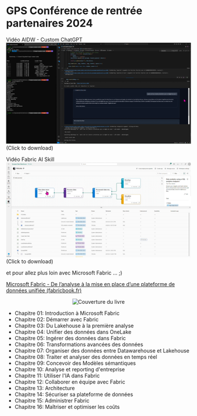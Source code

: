﻿# **GPS Conférence de rentrée partenaires 2024**

Vidéo AIDW - Custom ChatGPT
[![Watch the video](https://github.com/fredgis/PartnerTechConf2024/blob/main/Images/CustomChatGPT.png)](https://github.com/fredgis/PartnerTechConf2024/raw/main/Videos/AIDWownchatGPTConfTechPartner.mp4) (Click to download)

Vidéo Fabric AI Skill
[![Watch the video](https://github.com/fredgis/PartnerTechConf2024/blob/main/Images/TaskFlow.png)](https://github.com/fredgis/PartnerTechConf2024/raw/main/Videos/AISkillConfTechPartnerSmall.mp4) (Click to download)

et pour allez plus loin avec Microsoft Fabric ... ;)

[Microsoft Fabric - De l’analyse à la mise en place d’une plateforme de données unifiée (fabricbook.fr)](https://fabricbook.fr/)

<p align="center">
  <img src="https://fabricbook.fr/assets/couverture.jpg" alt="Couverture du livre" width="400"/>
</p>

- Chapitre 01: Introduction à Microsoft Fabric
- Chapitre 02: Démarrer avec Fabric
- Chapitre 03: Du Lakehouse à la première analyse
- Chapitre 04: Unifier des données dans OneLake
- Chapitre 05: Ingérer des données dans Fabric
- Chapitre 06: Transformations avancées des données
- Chapitre 07: Organiser des données entre Datawarehouse et Lakehouse
- Chapitre 08: Traiter et analyser des données en temps réel
- Chapitre 09: Concevoir des Modèles sémantiques
- Chapitre 10: Analyse et reporting d'entreprise
- Chapitre 11: Utiliser l'IA dans Fabric
- Chapitre 12: Collaborer en équipe avec Fabric
- Chapitre 13: Architecture
- Chapitre 14: Sécuriser sa plateforme de données
- Chapitre 15: Administrer Fabric
- Chapitre 16: Maîtriser et optimiser les coûts
